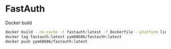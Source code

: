 # FastAuth

Docker build

```bash
docker build --no-cache -t fastauth:latest -f Dockerfile --platform linux/amd64 .
docker tag fastauth:latest yym68686/fastauth:latest
docker push yym68686/fastauth:latest
```